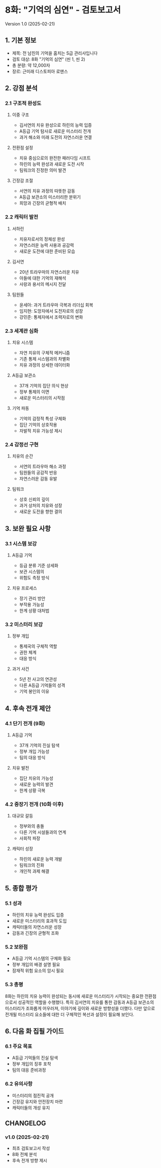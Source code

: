  # 8화: "기억의 심연" - 검토보고서
Version 1.0 (2025-02-21)

## 1. 기본 정보
- 제목: 전 남친의 기억을 훔치는 S급 관리사입니다
- 검토 대상: 8화 "기억의 심연" (씬 1, 씬 2)
- 총 분량: 약 12,000자
- 장르: 근미래 디스토피아 로맨스

## 2. 강점 분석

### 2.1 구조적 완성도
1. 이중 구조
   - 김서연의 치유 완성으로 하린의 능력 입증
   - A등급 기억 탐사로 새로운 미스터리 전개
   - 과거 해소와 미래 도전의 자연스러운 연결

2. 전환점 설정
   - 치유 중심으로의 완전한 패러다임 시프트
   - 하린의 능력 완성과 새로운 도전 시작
   - 팀워크의 진정한 의미 발견

3. 긴장감 조절
   - 서연의 치유 과정의 따뜻한 감동
   - A등급 보관소의 미스터리한 분위기
   - 희망과 긴장의 균형적 배치

### 2.2 캐릭터 발전
1. 서하린
   - 치유자로서의 정체성 완성
   - 자연스러운 능력 사용과 공감력
   - 새로운 도전에 대한 준비된 모습

2. 김서연
   - 20년 트라우마의 자연스러운 치유
   - 아들에 대한 기억의 재해석
   - 사랑과 용서의 메시지 전달

3. 팀원들
   - 윤세아: 과거 트라우마 극복과 리더십 회복
   - 임지현: 도망자에서 도전자로의 성장
   - 강민준: 통제자에서 조력자로의 변화

### 2.3 세계관 심화
1. 치유 시스템
   - 자연 치유의 구체적 메커니즘
   - 기존 통제 시스템과의 차별화
   - 치유 과정의 상세한 데이터화

2. A등급 보관소
   - 37개 기억의 집단 의식 현상
   - 정부 통제의 이면
   - 새로운 미스터리의 시작점

3. 기억 파동
   - 기억의 감정적 특성 구체화
   - 집단 기억의 상호작용
   - 자발적 치유 가능성 제시

### 2.4 감정선 구현
1. 치유의 순간
   - 서연의 트라우마 해소 과정
   - 팀원들의 공감적 반응
   - 자연스러운 감동 유발

2. 팀워크
   - 상호 신뢰의 깊이
   - 과거 상처의 치유와 성장
   - 새로운 도전을 향한 결의

## 3. 보완 필요 사항

### 3.1 시스템 보강
1. A등급 기억
   - 등급 분류 기준 상세화
   - 보관 시스템의
   - 위험도 측정 방식

2. 치유 프로세스
   - 장기 관리 방안
   - 부작용 가능성
   - 한계 상황 대처법

### 3.2 미스터리 보강
1. 정부 개입
   - 통제국의 구체적 역할
   - 권한 체계
   - 대응 방식

2. 과거 사건
   - 5년 전 사고의 연관성
   - 다른 A등급 기억들의 성격
   - 기억 봉인의 이유

## 4. 후속 전개 제안

### 4.1 단기 전개 (9화)
1. A등급 기억
   - 37개 기억의 진실 탐색
   - 정부 개입 가능성
   - 팀의 대응 방식

2. 치유 발전
   - 집단 치유의 가능성
   - 새로운 능력의 발견
   - 한계 상황 극복

### 4.2 중장기 전개 (10화 이후)
1. 대규모 갈등
   - 정부와의 충돌
   - 다른 기억 시설들과의 연계
   - 사회적 파장

2. 캐릭터 성장
   - 하린의 새로운 능력 개발
   - 팀워크의 진화
   - 개인적 과제 해결

## 5. 종합 평가

### 5.1 성과
- 하린의 치유 능력 완성도 입증
- 새로운 미스터리의 효과적 도입
- 캐릭터들의 자연스러운 성장
- 감동과 긴장의 균형적 조화

### 5.2 보완점
- A등급 기억 시스템의 구체화 필요
- 정부 개입의 배경 설명 필요
- 잠재적 위험 요소의 암시 필요

### 5.3 총평
8화는 하린의 치유 능력이 완성되는 동시에 새로운 미스터리가 시작되는 중요한 전환점으로서 성공적인 역할을 수행했다. 특히 김서연의 치유를 통한 감동과 A등급 보관소의 미스터리가 조화롭게 어우러져, 이야기에 깊이와 새로운 방향성을 더했다. 다만 앞으로 전개될 미스터리 요소들에 대한 더 구체적인 복선과 설정이 필요해 보인다.

## 6. 다음 화 집필 가이드

### 6.1 주요 목표
- A등급 기억들의 진실 탐색
- 정부 개입의 징후 포착
- 팀의 대응 준비과정

### 6.2 유의사항
- 미스터리의 점진적 공개
- 긴장감 유지와 안전장치 마련
- 캐릭터들의 개성 유지

## CHANGELOG
### v1.0 (2025-02-21)
- 최초 검토보고서 작성
- 8화 전체 분석
- 후속 전개 방향 제시